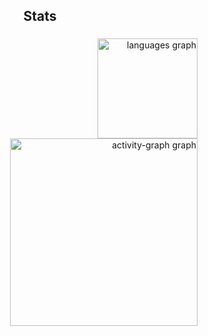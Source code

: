 <h2 align="center">Stats</h2>

###

<div align="right">
  <img src="https://github-readme-stats.vercel.app/api/top-langs?username=dougsnb&locale=pt-br&hide_title=false&layout=compact&card_width=320&langs_count=4&theme=dark&hide_border=true&order=2&custom_title=Linguagens" height="160" alt="languages graph" /> <br>
  <img src="https://github-readme-activity-graph.vercel.app/graph?username=dougsnb&radius=16&theme=github-dark&area=true&order=5&custom_title=Douglas%20da%20Silva%20Noveli%20Braga&bg_color=BLACK&hide_title=false&hide_border=true" height="300" alt="activity-graph graph"  />
</div>

###
